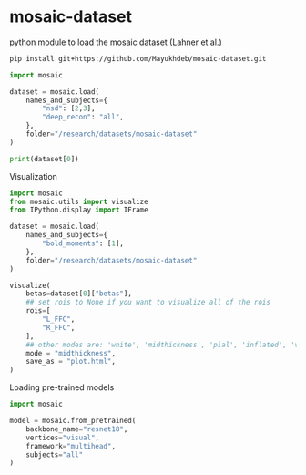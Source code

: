 # mosaic-dataset
python module to load the mosaic dataset (Lahner et al.)

```bash
pip install git+https://github.com/Mayukhdeb/mosaic-dataset.git
```

```python
import mosaic

dataset = mosaic.load(
    names_and_subjects={
        "nsd": [2,3],
        "deep_recon": "all",
    },
    folder="/research/datasets/mosaic-dataset" 
)

print(dataset[0])
```

Visualization

```python
import mosaic
from mosaic.utils import visualize
from IPython.display import IFrame

dataset = mosaic.load(
    names_and_subjects={
        "bold_moments": [1],
    },
    folder="/research/datasets/mosaic-dataset" 
)

visualize(
    betas=dataset[0]["betas"],
    ## set rois to None if you want to visualize all of the rois
    rois=[
        "L_FFC",
        "R_FFC",
    ],
    ## other modes are: 'white', 'midthickness', 'pial', 'inflated', 'very_inflated', 'flat', 'sphere'
    mode = "midthickness",
    save_as = "plot.html",
)
```
Loading pre-trained models

```python
import mosaic

model = mosaic.from_pretrained(
    backbone_name="resnet18",
    vertices="visual",
    framework="multihead",
    subjects="all"
)
```